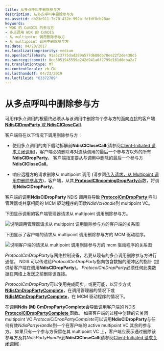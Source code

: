 ```yaml
---
title: 从多点呼叫中删除参与方
description: 从多点呼叫中删除参与方
ms.assetid: db23e911-7c70-432e-992a-fdfdf8cb28ae
keywords:
- WDK 的 CoNDIS 的参与方
- 多点调用 WDK 的 CoNDIS
- 从 multipoint 调用删除参与方
- 从 multipoint 调用中删除参与方
ms.date: 04/20/2017
ms.localizationpriority: medium
ms.openlocfilehash: 91a5c3775dad289a577d688db78ee22f2de438d5
ms.sourcegitcommit: 0cc5051945559a242d941a6f2799d161d8eba2a7
ms.translationtype: MT
ms.contentlocale: zh-CN
ms.lasthandoff: 04/23/2019
ms.locfileid: "63372709"
---
```

# <a name="dropping-a-party-from-a-multipoint-call"></a>从多点呼叫中删除参与方





可用作多点调用的根最终必须从与该调用中删除每个参与方的面向连接的客户端[ **NdisClDropParty** ](https://msdn.microsoft.com/library/windows/hardware/ff561629)或[ **NdisClCloseCall**](https://msdn.microsoft.com/library/windows/hardware/ff561627).

客户端将在以下情况下调用删除参与方：

-   使用多点调用的向下启动拆解前**NdisClCloseCall**(请参阅[Client-Initiated 请求关闭调用](client-initiated-request-to-close-a-call.md))，客户端必须删除与对连续调用的最后一个参与方以外的所有**NdisClDropParty**。 客户端指定要从与调用中删除的最后一个参与方**NdisClCloseCall**。

-   响应远程方的请求删除从 multipoint 调用 (请参阅[传入请求，从 Multipoint 调用中删除参与方](incoming-request-to-drop-a-party-from-a-multipoint-call.md))，客户端，从其[ **ProtocolClIncomingDropParty**](https://msdn.microsoft.com/library/windows/hardware/ff570231)函数，将调用**NdisClDropParty**。

客户端的调用**NdisClDropParty** NDIS 调用将导致[ **ProtocolCmDropParty** ](https://msdn.microsoft.com/library/windows/hardware/ff570244)呼叫管理器或共享相同的 MCM 驱动程序的函数*NdisVcHandle*到 multipoint VC。

下图显示调用的客户端管理器请求从 multipoint 调用删除参与方。

![说明调用管理器请求从 multipoint 调用删除参与方的客户端的关系图](images/cm-18.png)

下图显示了客户端的请求从 multipoint 调用删除参与方的 MCM 驱动程序。

![说明客户端的请求从 multipoint 调用删除参与方的 mcm 驱动程序的关系图](images/fig1-18.png)

*ProtocolCmDropParty*与网络控制设备，若要从现有的多点调用删除参与方进行通信。 NDIS 可以传递给*ProtocolCmDropParty*指向包含数据的缓冲区的指针 (提供给客户端在调用**NdisClDropParty**)。 *ProtocolCmDropParty*必须任何此类数据在网络上发送之前删除该连接。

*ProtocolCmDropParty*可以使用完成同步，或更可能，以异步方式[ **NdisCmDropPartyComplete**](https://msdn.microsoft.com/library/windows/hardware/ff561674)，在调用管理器的情况下或[ **NdisMCmDropPartyComplete**](https://msdn.microsoft.com/library/windows/hardware/ff563543)，在 MCM 驱动程序的情况下。

在调用**Ndis (M) CmDropPartyComplete**会导致调用客户端的 NDIS [ **ProtocolClDropPartyComplete** ](https://msdn.microsoft.com/library/windows/hardware/ff570227)函数。 如果客户端的过程中创建的它关闭 multipoint VC *ProtocolClDropPartyComplete*可以调用**NdisClDropParty**与任何有效*NdisPartyHandle*到一个在客户端的 active multipoint VC 其余的参与方。 如果只有一个参与方保留在其 multipoint VC 上，客户端应表示通过删除该参与方及其*NdisPartyHandle*到**NdisClCloseCall**(请参阅[Client-Initiated 请求关闭调用](client-initiated-request-to-close-a-call.md)).

 

 





